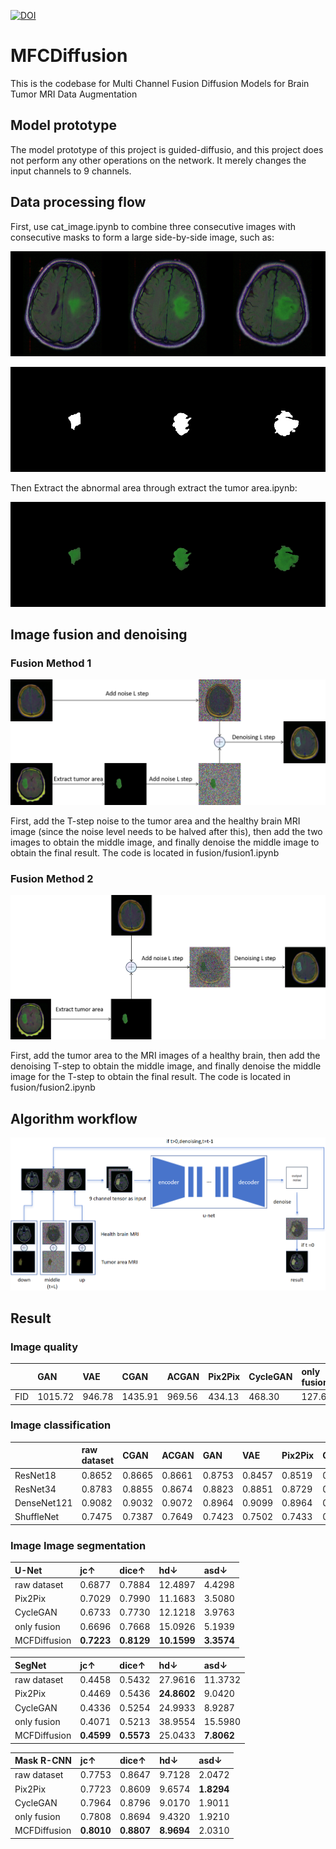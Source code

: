[//]: # (#  The author is currently organizing the relevant code and data. Please wait patiently.)
[![DOI](https://img.shields.io/badge/DOI-10.1038/s41598--025--06529--1-blue)](https://doi.org/10.1038/s41598-025-06529-1)
# MFCDiffusion
 This is the codebase for Multi Channel Fusion Diffusion Models for Brain Tumor MRI Data Augmentation
## Model prototype
 The model prototype of this project is guided-diffusio, and this project does not perform any other operations on the network. It merely changes the input channels to 9 channels.
 
## Data processing flow
First, use cat_image.ipynb to combine three consecutive images with consecutive masks to form a large side-by-side image, such as:

![img](./img/img1.png)

![img](./img/img2.png)

Then Extract the abnormal area through extract the tumor area.ipynb:

![img](./img/img3.png)

## Image fusion and denoising

### Fusion Method 1
![img](./img/img4.png)

First, add the T-step noise to the tumor area and the healthy brain MRI image (since the noise level needs to be halved after this), then add the two images to obtain the middle image, and finally denoise the middle image to obtain the final result.
The code is located in fusion/fusion1.ipynb

### Fusion Method 2
![img](./img/img5.png)

First, add the tumor area to the MRI images of a healthy brain, then add the denoising T-step to obtain the middle image, and finally denoise the middle image for the T-step to obtain the final result.
The code is located in fusion/fusion2.ipynb

## Algorithm workflow

![img](./img/img6.png)
## Result

### Image quality
|          | GAN    | VAE    | CGAN    | ACGAN   | Pix2Pix | CycleGAN | only fusion | MCFDiffusion   |
|:---------|:-------|:-------|:--------|:--------|:--------|:---------|:------------|:---------------|
| FID      | 1015.72| 946.78 | 1435.91 | 969.56  | 434.13  | 468.30   | 127.68      | **70.58**      |
### Image classification
|  | raw dataset | CGAN | ACGAN | GAN | VAE | Pix2Pix | CycleGAN | only fusion | MCFDiffusion |
|:------------|:-----------|:-----|:------|:----|:-----|:--------|:---------|:------------|:-------------|
| ResNet18    | 0.8652     | 0.8665 | 0.8661 | 0.8753 | 0.8457 | 0.8519   | 0.8521   | 0.8802      | **0.8951**   |
| ResNet34    | 0.8783     | 0.8855 | 0.8674 | 0.8823 | 0.8851 | 0.8729   | 0.8688   | 0.8815      | **0.9019**   |
| DenseNet121 | 0.9082     | 0.9032 | 0.9072 | 0.8964 | 0.9099 | 0.8964   | 0.9167   | 0.9113      | **0.9204**   |
| ShuffleNet  | 0.7475     | 0.7387 | 0.7649 | 0.7423 | 0.7502 | 0.7433   | 0.7414   | 0.7199      | **0.7654**   |
### Image Image segmentation
| U-Net       | jc↑        | dice↑      | hd↓         | asd↓       |
|:------------|:-----------|:-----------|:------------|:-----------|
| raw dataset | 0.6877     | 0.7884     | 12.4897     | 4.4298     |
| Pix2Pix     | 0.7029     | 0.7990     | 11.1683     | 3.5080     |
| CycleGAN    | 0.6733     | 0.7730     | 12.1218     | 3.9763     |
| only fusion | 0.6696     | 0.7668     | 15.0926     | 5.1939     |
| MCFDiffusion| **0.7223** | **0.8129** | **10.1599** | **3.3574** |

| SegNet      | jc↑        | dice↑      | hd↓         | asd↓       |
|:------------|:-----------|:-----------|:------------|:-----------|
| raw dataset | 0.4458     | 0.5432     | 27.9616     | 11.3732    |
| Pix2Pix     | 0.4469     | 0.5436     | **24.8602** | 9.0420     |
| CycleGAN    | 0.4336     | 0.5254     | 24.9933     | 8.9287     |
| only fusion | 0.4071     | 0.5213     | 38.9554     | 15.5980    |
| MCFDiffusion| **0.4599** | **0.5573** | 25.0433     | **7.8062** |

| Mask R-CNN  | jc↑        | dice↑      | hd↓        | asd↓       |
|:------------|:-----------|:-----------|:-----------|:-----------|
| raw dataset | 0.7753     | 0.8647     | 9.7128     | 2.0472     |
| Pix2Pix     | 0.7723     | 0.8609     | 9.6574     | **1.8294** |
| CycleGAN    | 0.7964     | 0.8796     | 9.0170     | 1.9011     |
| only fusion | 0.7808     | 0.8694     | 9.4320     | 1.9210     |
| MCFDiffusion| **0.8010** | **0.8807** | **8.9694** | 2.0310     |
